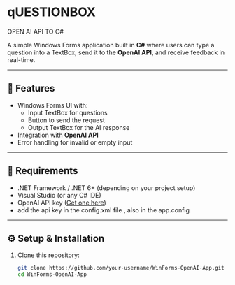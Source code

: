 # qUESTIONBOX
OPEN AI API TO C#

A simple Windows Forms application built in **C#** where users can type a question into a TextBox, send it to the **OpenAI API**, and receive feedback in real-time.

---

## 🚀 Features
- Windows Forms UI with:
  - Input TextBox for questions
  - Button to send the request
  - Output TextBox for the AI response
- Integration with **OpenAI API**
- Error handling for invalid or empty input

---

## 🔧 Requirements
- .NET Framework / .NET 6+ (depending on your project setup)
- Visual Studio (or any C# IDE)
- OpenAI API key ([Get one here](https://platform.openai.com/))
- add the api key in the config.xml file , also in the app.config 

---

## ⚙️ Setup & Installation
1. Clone this repository:
   ```bash
   git clone https://github.com/your-username/WinForms-OpenAI-App.git
   cd WinForms-OpenAI-App  
